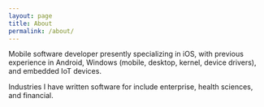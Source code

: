 ```yaml
---
layout: page
title: About
permalink: /about/
---
```



Mobile software developer presently specializing in iOS, with previous experience in Android, Windows (mobile, desktop, kernel, device drivers), and embedded IoT devices.


Industries I have written software for include enterprise, health sciences, and financial.